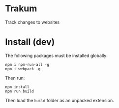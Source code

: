 # Trakum
Track changes to websites

# Install (dev)

The following packages must be installed globally:

```
npm i npm-run-all -g
npm i webpack -g
```

Then run:

```
npm install
npm run build
```

Then load the `build` folder as an unpacked extension.
